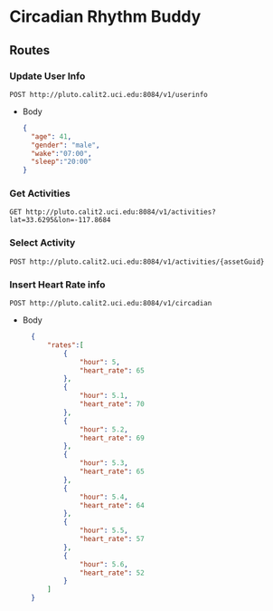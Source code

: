 # Circadian Rhythm Buddy

## Routes

### Update User Info
`POST http://pluto.calit2.uci.edu:8084/v1/userinfo`
- Body 
  ```json
  {
	"age": 41,
	"gender": "male",
	"wake":"07:00",
	"sleep":"20:00"
  }
  ```

### Get Activities
`GET http://pluto.calit2.uci.edu:8084/v1/activities?lat=33.6295&lon=-117.8684`

### Select Activity
`POST http://pluto.calit2.uci.edu:8084/v1/activities/{assetGuid}`

### Insert Heart Rate info
`POST http://pluto.calit2.uci.edu:8084/v1/circadian`
- Body 
  ```json
    {
        "rates":[
            {
                "hour": 5,
                "heart_rate": 65
            },
            {
                "hour": 5.1,
                "heart_rate": 70
            },
            {
                "hour": 5.2,
                "heart_rate": 69
            },
            {
                "hour": 5.3,
                "heart_rate": 65
            },
            {
                "hour": 5.4,
                "heart_rate": 64
            },
            {
                "hour": 5.5,
                "heart_rate": 57
            },
            {
                "hour": 5.6,
                "heart_rate": 52
            }
        ]
    }
  ```